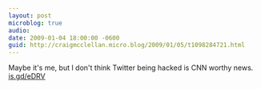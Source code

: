 ```yaml
---
layout: post
microblog: true
audio: 
date: 2009-01-04 18:00:00 -0600
guid: http://craigmcclellan.micro.blog/2009/01/05/t1098284721.html
---
```

Maybe it's me, but I don't think Twitter being hacked is CNN worthy news.  [is.gd/eDRV](http://is.gd/eDRV)

